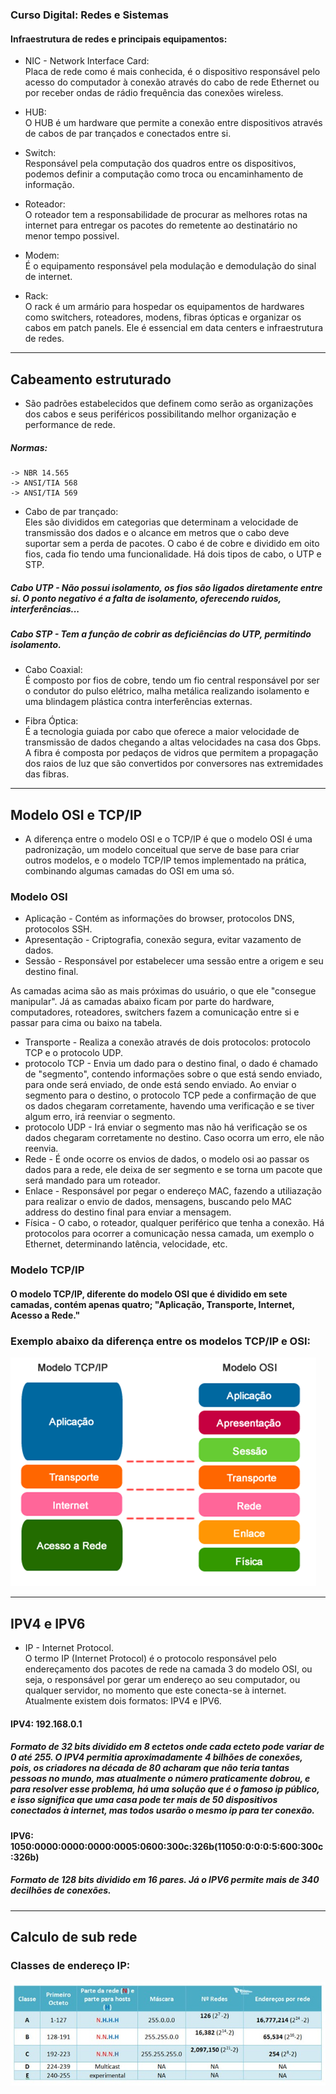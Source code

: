 
### Curso Digital: Redes e Sistemas

#### Infraestrutura de redes e principais equipamentos:

* NIC - Network Interface Card: <br> 
Placa de rede como é mais conhecida, é o dispositivo responsável pelo acesso do computador à conexão através do cabo de rede Ethernet ou por receber ondas de rádio frequência das conexões wireless.

* HUB: <br>
O HUB é um hardware que permite a conexão entre dispositivos através de cabos de par trançados e conectados entre si.

* Switch: <br>
Responsável pela computação dos quadros entre os dispositivos, podemos definir a computação como troca ou encaminhamento de informação.

* Roteador: <br>
O roteador tem a responsabilidade de procurar as melhores rotas na internet para entregar os pacotes do remetente ao destinatário no menor tempo possivel.

* Modem: <br>
É o equipamento responsável pela modulação e demodulação do sinal de internet.

* Rack: <br>
 O rack é um armário para hospedar os equipamentos de hardwares como switchers, roteadores, modens, fibras ópticas e organizar os cabos em patch panels. Ele é essencial em data centers e infraestrutura de redes.

---

## Cabeamento estruturado 

* São padrões estabelecidos que definem como serão as organizações dos cabos e seus periféricos possibilitando melhor organização e performance de rede.

##### Normas: 
    -> NBR 14.565
    -> ANSI/TIA 568
    -> ANSI/TIA 569

* Cabo de par trançado:<br>
Eles são divididos em categorias que determinam     a velocidade de transmissão dos dados e o alcance em metros que o cabo deve suportar sem a perda de pacotes. 
O cabo é de cobre e dividido em oito fios, cada fio tendo uma funcionalidade.
Há dois tipos de cabo, o UTP e STP. 
##### Cabo UTP - Não possui isolamento, os fios são ligados diretamente entre si. O ponto negativo é a falta de isolamento, oferecendo ruidos, interferências... 
##### Cabo STP - Tem a função de cobrir as deficiências do UTP, permitindo isolamento. 

* Cabo Coaxial: <br>
É composto por fios de cobre, tendo um fio central responsável por ser o condutor do pulso elétrico, malha metálica realizando isolamento e uma blindagem plástica contra interferências externas. 

* Fibra Óptica: <br>
É a tecnologia guiada por cabo que oferece a maior velocidade de transmissão de dados chegando a altas velocidades na casa dos Gbps. A fibra é composta por pedaços de vidros que permitem a propagação dos raios de luz que são convertidos por conversores nas extremidades das fibras.  

---
## Modelo OSI e TCP/IP 

* A diferença entre o modelo OSI e o TCP/IP é que o modelo OSI é uma padronização, um modelo conceitual que serve de base para criar outros modelos, e o modelo TCP/IP temos implementado na prática, combinando algumas camadas do OSI em uma só.


### Modelo OSI 

* Aplicação - Contém as informações do browser, protocolos DNS, protocolos SSH. 
* Apresentação - Criptografia, conexão segura, evitar vazamento de dados. 
* Sessão - Responsável por estabelecer uma sessão entre a origem e seu destino final. 

As camadas acima são as mais próximas do usuário, o que ele "consegue manipular".
Já as camadas abaixo ficam por parte do hardware, computadores, roteadores, switchers fazem a comunicação entre si e passar para cima ou baixo na tabela.

* Transporte - Realiza a conexão através de dois protocolos: protocolo TCP e o protocolo UDP.
* protocolo TCP - Envia um dado para o destino final, o dado é chamado de "segmento", contendo informações sobre o que está sendo enviado, para onde será enviado, de onde está sendo enviado. Ao enviar o segmento para o destino, o protocolo TCP pede a confirmação de que os dados chegaram corretamente, havendo uma verificação e se tiver algum erro, irá reenviar o segmento. 
* protocolo UDP - Irá enviar o segmento mas não há verificação se os dados chegaram corretamente no destino. Caso ocorra um erro, ele não reenvia.  
* Rede - É onde ocorre os envios de dados, o modelo osi ao passar os dados para a rede, ele deixa de ser segmento e se torna um pacote que será mandado para um roteador. 
* Enlace - Responsável por pegar o endereço MAC, fazendo a utiliazação para realizar o envio de dados, mensagens, buscando pelo MAC address do destino final para enviar a mensagem.
* Física - O cabo, o roteador, qualquer periférico que tenha a conexão. Há protocolos para ocorrer a comunicação nessa camada, um exemplo o Ethernet, determinando latência, velocidade, etc. 

### Modelo TCP/IP 
#### O modelo TCP/IP, diferente do modelo OSI que é dividido em sete camadas, contém apenas quatro; "Aplicação, Transporte, Internet, Acesso a Rede."
### Exemplo abaixo da diferença entre os modelos TCP/IP e OSI:

<img src="src/osi-tcp-ip.png">

---

## IPV4 e IPV6

* IP - Internet Protocol. <br> 
    O termo IP (Internet Protocol) é o protocolo responsável pelo endereçamento dos pacotes de rede na camada 3 do modelo OSI, ou seja, o responsável por gerar um endereço ao seu computador, ou qualquer servidor, no momento que este conecta-se à internet. Atualmente existem dois formatos: IPV4 e IPV6. 

#### IPV4: 192.168.0.1
##### Formato de 32 bits dividido em 8 ectetos onde cada ecteto pode variar de 0 até 255. O IPV4 permitia aproximadamente 4 bilhões de conexões, pois, os criadores na década de 80 acharam que não teria tantas pessoas no mundo, mas atualmente o número praticamente dobrou, e para resolver esse problema, há uma solução que é o famoso ip público, e isso significa que uma casa pode ter mais de 50 dispositivos conectados à internet, mas todos usarão o mesmo ip para ter conexão. 

#### IPV6: 1050:0000:0000:0000:0005:0600:300c:326b(11050:0:0:0:5:600:300c:326b)
##### Formato de 128 bits dividido em 16 pares. Já o IPV6 permite mais de 340 decilhões de conexões.

---

## Calculo de sub rede

### Classes de endereço IP: 
<img src=src/redes1.jpg>